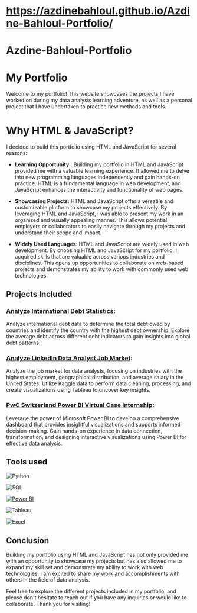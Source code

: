 # https://azdinebahloul.github.io/Azdine-Bahloul-Portfolio/ 

# Azdine-Bahloul-Portfolio

# My Portfolio
Welcome to my portfolio! This website showcases the projects I have worked on during my data analysis learning adventure, as well as a personal project that I have undertaken to practice new methods and tools.

# Why HTML & JavaScript?
I decided to build this portfolio using HTML and JavaScript for several reasons:

- **Learning Opportunity** : Building my portfolio in HTML and JavaScript provided me with a valuable learning experience. It allowed me to delve into new programming languages independently and gain hands-on practice. HTML is a fundamental language in web development, and JavaScript enhances the interactivity and functionality of web pages.

- **Showcasing Projects**: HTML and JavaScript offer a versatile and customizable platform to showcase my projects effectively. By leveraging HTML and JavaScript, I was able to present my work in an organized and visually appealing manner. This allows potential employers or collaborators to easily navigate through my projects and understand their scope and impact.

- **Widely Used Languages**: HTML and JavaScript are widely used in web development. By choosing HTML and JavaScript for my portfolio, I acquired skills that are valuable across various industries and disciplines. This opens up opportunities to collaborate on web-based projects and demonstrates my ability to work with commonly used web technologies.

## Projects Included

### [Analyze International Debt Statistics](https://github.com/azdinebahloul/Analyze-International-Debt-Statistics/blob/main/notebook.ipynb):

Analyze international debt data to determine the total debt owed by countries and identify the country with the highest debt ownership.
Explore the average debt across different debt indicators to gain insights into global debt patterns.

### [Analyze LinkedIn Data Analyst Job Market](https://github.com/azdinebahloul/LinkedIn-s-Data-Analyst-Job-Market/blob/main/README.md):

Analyze the job market for data analysts, focusing on industries with the highest employment, geographical distribution, and average salary in the United States.
Utilize Kaggle data to perform data cleaning, processing, and create visualizations using Tableau to uncover key insights.

### [PwC Switzerland Power BI Virtual Case Internship](https://github.com/azdinebahloul/Power-Bi-PwC-Virtual-Case-Experience/blob/main/README.md):

Leverage the power of Microsoft Power BI to develop a comprehensive dashboard that provides insightful visualizations and supports informed decision-making.
Gain hands-on experience in data connection, transformation, and designing interactive visualizations using Power BI for effective data analysis.


## Tools used 

  ![Python](https://img.shields.io/badge/-Python-blue?logo=python&logoColor=white&style=flat-square)

  ![SQL](https://img.shields.io/badge/-SQL-orange?logo=postgresql&logoColor=white&style=flat-square)

  [![Power BI](https://img.shields.io/badge/-Power%20BI-yellow?logo=powerbi&logoColor=white&style=flat-square)](https://powerbi.microsoft.com/)

  ![Tableau](https://img.shields.io/badge/-Tableau-blue?logo=tableau&logoColor=white&style=flat-square)

  ![Excel](https://img.shields.io/badge/-Excel-green?logo=microsoftexcel&logoColor=white&style=flat-square)

## Conclusion

Building my portfolio using HTML and JavaScript has not only provided me with an opportunity to showcase my projects but has also allowed me to expand my skill set and demonstrate my ability to work with web technologies. I am excited to share my work and accomplishments with others in the field of data analysis.

Feel free to explore the different projects included in my portfolio, and please don't hesitate to reach out if you have any inquiries or would like to collaborate. Thank you for visiting!

 
